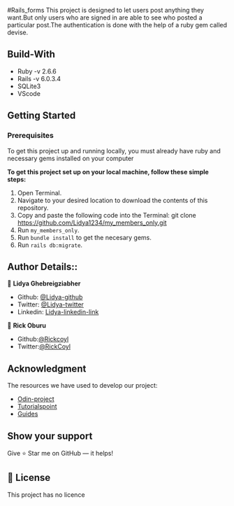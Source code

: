 #Rails_forms
This project is designed to let users post anything they want.But only users who are signed in are able to see who posted a particular post.The authentication is done with the help of a ruby gem called devise.



## Build-With

- Ruby -v  2.6.6
- Rails -v 6.0.3.4
- SQLite3
- VScode


## Getting Started

### Prerequisites

To get this project up and running locally, you must already have ruby and necessary gems installed on your computer

**To get this project set up on your local machine, follow these simple steps:**

1. Open Terminal.
2. Navigate to your desired location to download the contents of this repository.
3. Copy and paste the following code into the Terminal: git clone https://github.com/Lidya1234/my_members_only.git
4. Run ```my_members_only```.
5. Run ```bundle install``` to get the necesary gems.
6. Run `rails db:migrate`.


## Author Details::

👤 **Lidya Ghebreigziabher**

- Github: [@Lidya-github ](https://github.com/Lidya1234)
- Twitter: [@Lidya-twitter](https://twitter.com/Lidya42676629)
- Linkedin: [Lidya-linkedin-link](https://www.linkedin.com/in/lidya-ghebreigziabher-4a94391aa/)


👤 **Rick Oburu**

- Github:[@Rickcoyl](https://github.com/RICKCOYL)
- Twitter:[@RickCoyl](https://twitter.com/Rickcoyl)

## Acknowledgment
The resources we have used to develop our project:

- [Odin-project](https://www.theodinproject.com/courses/ruby-on-rails/lessons/sessions-cookies-and-authentication)
- [Tutorialspoint](https://github.com/heartcombo/devise)
- [Guides](https://guides.rubyonrails.org/action_controller_overview.html#session)

## Show your support

Give ⭐ Star me on GitHub — it helps!

## 📝 License

This project has no licence 




